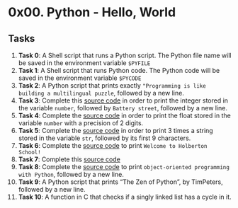 # 0x00. Python - Hello, World

## Tasks
1. **Task 0**: A Shell script that runs a Python script. The Python file name will be saved in the environment variable `$PYFILE`
2. **Task 1**: A Shell script that runs Python code. The Python code will be saved in the environment variable `$PYCODE`
3. **Task 2**: A Python script that prints exactly `"Programming is like building a multilingual puzzle`, followed by a new line.
4. **Task 3**: Complete this [source code](https://github.com/holbertonschool/0x00.py/blob/master/3-print_number.py) in order to print the integer stored in the variable `number`, followed by `Battery street`, followed by a new line.
5. **Task 4**: Complete the [source code](https://github.com/holbertonschool/0x00.py/blob/master/4-print_float.py) in order to print the float stored in the variable `number` with a precision of 2 digits.
6. **Task 5**: Complete the [source code](https://github.com/holbertonschool/0x00.py/blob/master/5-print_string.py) in order to print 3 times a string stored in the variable `str`, followed by its first 9 characters.
7. **Task 6**: Complete the [source code](https://github.com/holbertonschool/0x00.py/blob/master/6-concat.py) to print `Welcome to Holberton School!`
8. **Task 7**: Complete this [source code](https://github.com/holbertonschool/0x00.py/blob/master/7-edges.py)
9. **Task 8**: Complete the [source code](https://github.com/holbertonschool/0x00.py/blob/master/8-concat_edges.py) to print `object-oriented programming with Python`, followed by a new line.
10. **Task 9**: A Python script that prints “The Zen of Python”, by TimPeters, followed by a new line.
11. **Task 10**: A function in C that checks if a singly linked list has a cycle in it.
